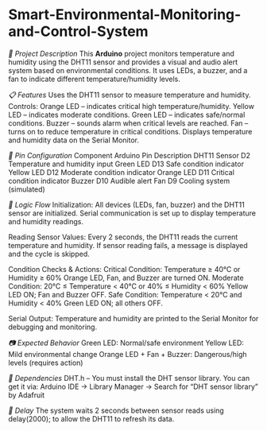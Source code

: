 # Smart-Environmental-Monitoring-and-Control-System
_🔧 Project Description_
This **Arduino** project monitors temperature and humidity using the DHT11 sensor and provides a visual and audio alert system based on environmental conditions. It uses LEDs, a buzzer, and a fan to indicate different temperature/humidity levels.

_📋 Features_
Uses the DHT11 sensor to measure temperature and humidity.
Controls:
Orange LED – indicates critical high temperature/humidity.
Yellow LED – indicates moderate conditions.
Green LED – indicates safe/normal conditions.
Buzzer – sounds alarm when critical levels are reached.
Fan – turns on to reduce temperature in critical conditions.
Displays temperature and humidity data on the Serial Monitor.

_📌 Pin Configuration_
Component	Arduino Pin	Description
DHT11 Sensor	D2	Temperature and humidity input
Green LED	D13	Safe condition indicator
Yellow LED	D12	Moderate condition indicator
Orange LED	D11	Critical condition indicator
Buzzer	D10	Audible alert
Fan	D9	Cooling system (simulated)

_🔄 Logic Flow_
Initialization:
All devices (LEDs, fan, buzzer) and the DHT11 sensor are initialized.
Serial communication is set up to display temperature and humidity readings.

Reading Sensor Values:
Every 2 seconds, the DHT11 reads the current temperature and humidity.
If sensor reading fails, a message is displayed and the cycle is skipped.

Condition Checks & Actions:
Critical Condition:
Temperature ≥ 40°C or Humidity ≥ 60%
Orange LED, Fan, and Buzzer are turned ON.
Moderate Condition:
20°C ≤ Temperature < 40°C or 40% ≤ Humidity < 60%
Yellow LED ON; Fan and Buzzer OFF.
Safe Condition:
Temperature < 20°C and Humidity < 40%
Green LED ON; all others OFF.

Serial Output:
Temperature and humidity are printed to the Serial Monitor for debugging and monitoring.

_📷 Expected Behavior_
Green LED: Normal/safe environment
Yellow LED: Mild environmental change
Orange LED + Fan + Buzzer: Dangerous/high levels (requires action)

_🧾 Dependencies_
DHT.h – You must install the DHT sensor library. You can get it via:
Arduino IDE → Library Manager → Search for “DHT sensor library” by Adafruit

_🔄 Delay_
The system waits 2 seconds between sensor reads using delay(2000); to allow the DHT11 to refresh its data.


